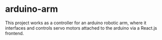# arduino-arm
This project works as a controller for an arduino robotic arm, where it interfaces and controls servo motors attached to the arduino via a React.js frontend.  


